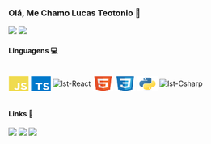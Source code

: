 ### Olá, Me Chamo Lucas Teotonio 👋

<div>
   <img height="150em" src="https://github-readme-stats.vercel.app/api?username=lucasteotonio7&show_icons=true&theme=tokyonight&include_all_commits=true&count_private=true&hide=stars"/>
   <img height="150em" src="https://github-readme-stats.vercel.app/api/top-langs/?username=lucasteotonio7&layout=compact&langs_count=7&theme=tokyonight"/>
<div/>
   
#### Linguagens 💻
   
<div style="display: inline_block"><br>
  <img align="center" alt="lst-Js" height="30" width="40" src="https://raw.githubusercontent.com/devicons/devicon/master/icons/javascript/javascript-plain.svg">
  <img align="center" alt="lst-Ts" height="30" width="40" src="https://raw.githubusercontent.com/devicons/devicon/master/icons/typescript/typescript-plain.svg">
  <img align="center" alt="lst-React" height="30" width="40" src="https://cdn.worldvectorlogo.com/logos/angular-icon-1.svg">
  <img align="center" alt="lst-HTML" height="30" width="40" src="https://raw.githubusercontent.com/devicons/devicon/master/icons/html5/html5-original.svg">
  <img align="center" alt="lst-CSS" height="30" width="40" src="https://raw.githubusercontent.com/devicons/devicon/master/icons/css3/css3-original.svg">
  <img align="center" alt="lst-Python" height="30" width="40" src="https://raw.githubusercontent.com/devicons/devicon/master/icons/python/python-original.svg">
  <img align="center" alt="lst-Csharp" height="30" width="40" src="https://iconape.com/wp-content/files/ha/55171/svg/django.svg">
</div>
<br>
   
#### Links 🔗
   
<div> 
  <a href="https://www.instagram.com/lucasteotonio7" target="_blank"><img src="https://img.shields.io/badge/-Instagram-%23E4405F?style=for-the-badge&logo=instagram&logoColor=white" target="_blank"></a>
  <a href = "mailto:lucas-santos-teo@hotmail.com"><img src="https://img.shields.io/badge/Outlook-0078D4?style=for-the-badge&logo=microsoft-outlook&logoColor=white" target="_blank"></a>
  <a href="https://www.linkedin.com/in/lucas-teotonio-25b2571a0/" target="_blank"><img src="https://img.shields.io/badge/-LinkedIn-%230077B5?style=for-the-badge&logo=linkedin&logoColor=white" target="_blank"></a>
</div>
